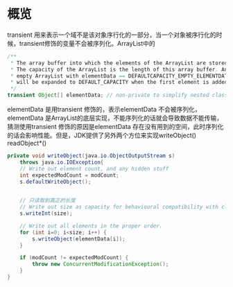 # 概览

transient 用来表示一个域不是该对象序行化的一部分，当一个对象被序行化的时候，transient修饰的变量不会被序列化。ArrayList中的

```java
/**
 * The array buffer into which the elements of the ArrayList are stored.
 * The capacity of the ArrayList is the length of this array buffer. Any
 * empty ArrayList with elementData == DEFAULTCAPACITY_EMPTY_ELEMENTDATA
 * will be expanded to DEFAULT_CAPACITY when the first element is added.
 */
transient Object[] elementData; // non-private to simplify nested class access
```

elementData 是用transient 修饰的，表示elementData 不会被序列化，elementData 是ArrayList的底层实现，不能序列化的话就会导致数据不能传输，猜测使用transient 修饰的原因是elementData 存在没有用到的空间，此时序列化的话会影响性能。但是，JDK提供了另外两个方位来实现writeObject() readObject*()

```java
private void writeObject(java.io.ObjectOutputStream s)
    throws java.io.IOException{
    // Write out element count, and any hidden stuff
    int expectedModCount = modCount;
    s.defaultWriteObject();
    

    // 只读取到真正的长度
    // Write out size as capacity for behavioural compatibility with clone()
    s.writeInt(size);

    // Write out all elements in the proper order.
    for (int i=0; i<size; i++) {
        s.writeObject(elementData[i]);
    }

    if (modCount != expectedModCount) {
        throw new ConcurrentModificationException();
    }
}
```
